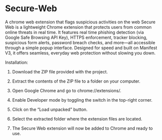 # Secure-Web
A chrome web extension that flags suspicious activities on the web
Secure Web is a lightweight Chrome extension that protects users from common online threats in real time. It features real time phishing detection (via Google Safe Browsing API Key), HTTPS enforcement, tracker blocking, suspicious form alerts, password breach checks, and more—all accessible through a simple popup interface. Designed for speed and built on Manifest V3, it offers seamless, everyday web protection without slowing you down.

Installation:
1) Download the ZIP file provided with the project.

2) Extract the contents of the ZIP file to a folder on your computer.

3) Open Google Chrome and go to chrome://extensions/.

4) Enable Developer mode by toggling the switch in the top-right corner.

5) Click on the “Load unpacked” button.

6) Select the extracted folder where the extension files are located.

7) The Secure Web extension will now be added to Chrome and ready to use.
